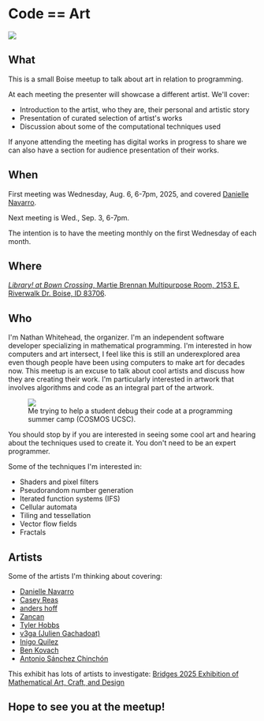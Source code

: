 # Code == Art

<img src="/poster.svg" />

## What

This is a small Boise meetup to talk about art in relation to programming.

At each meeting the presenter will showcase a different artist. We'll cover:

* Introduction to the artist, who they are, their personal and artistic story
* Presentation of curated selection of artist's works
* Discussion about some of the computational techniques used

If anyone attending the meeting has digital works in progress to share we
can also have a section for audience presentation of their works.

## When

First meeting was Wednesday, Aug. 6, 6-7pm, 2025, and covered [Danielle Navarro](https://djnavarro.net/).

Next meeting is Wed., Sep. 3, 6-7pm.

The intention is to have the meeting monthly on the first Wednesday of each month.

## Where

[*Library! at Bown Crossing*, Martie Brennan Multipurpose Room, 2153 E. Riverwalk Dr. Boise, ID 83706](https://maps.app.goo.gl/3nG9WhnpjW6GZ9Gr5).

## Who

I'm Nathan Whitehead, the organizer. I'm an independent software developer
specializing in mathematical programming. I'm interested in how computers and
art intersect, I feel like this is still an underexplored area even though
people have been using computers to make art for decades now. This meetup is an
excuse to talk about cool artists and discuss how they are creating their work.
I'm particularly interested in artwork that involves algorithms and code as
an integral part of the artwork.

<figure>
<img src="/cosmos1.jpg" />
<figcaption>Me trying to help a student debug their code at a programming summer camp (COSMOS UCSC).</figcaption>
</figure>

You should stop by if you are interested in seeing some cool art and hearing
about the techniques used to create it. You don't need to be an expert
programmer.

Some of the techniques I'm interested in:
* Shaders and pixel filters
* Pseudorandom number generation
* Iterated function systems (IFS)
* Cellular automata
* Tiling and tessellation
* Vector flow fields
* Fractals

## Artists

Some of the artists I'm thinking about covering:

* [Danielle Navarro](https://djnavarro.net/)
* [Casey Reas](https://reas.com/)
* [anders hoff](https://inconvergent.net/)
* [Zancan](https://www.bitforms.art/exhibition/tree_line)
* [Tyler Hobbs](https://www.tylerxhobbs.com/)
* [v3ga (Julien Gachadoat)](https://www.v3ga.net/)
* [Inigo Quilez](https://iquilezles.org/)
* [Ben Kovach](https://bendotk.com)
* [Antonio Sánchez Chinchón](https://fronkonstin.com)

This exhibit has lots of artists to investigate:
[Bridges 2025 Exhibition of Mathematical Art, Craft, and Design](https://gallery.bridgesmathart.org/exhibitions/bridges-2025-exhibition-of-mathematical-art)

## Hope to see you at the meetup!
